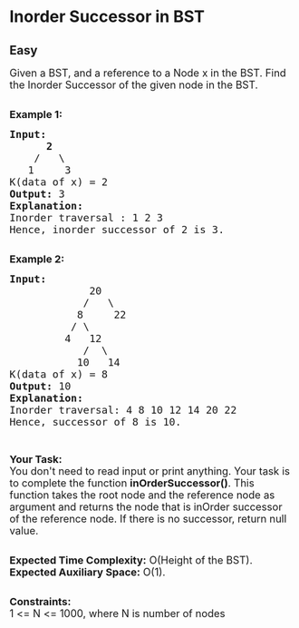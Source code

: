 # Inorder Successor in BST
## Easy
<div class="problems_problem_content__Xm_eO"><p><span style="font-size:18px">Given a BST, and a reference to a Node x in the BST. Find the Inorder Successor of the given node in the BST.</span><br>
&nbsp;</p>

<p><span style="font-size:18px"><strong>Example 1:</strong></span></p>

<pre style="position: relative;"><span style="font-size:18px"><strong>Input:
&nbsp;     2</strong>
&nbsp;   /   \
<strong>   </strong>1     3
K(data of x) = 2
<strong>Output: </strong>3 
<strong>Explanation:</strong> 
Inorder traversal : 1 2 3 
Hence, inorder successor of 2 is 3.</span>
<div class="open_grepper_editor" title="Edit &amp; Save To Grepper"></div></pre>

<p><br>
<span style="font-size:18px"><strong>Example 2:</strong></span></p>

<pre style="position: relative;"><span style="font-size:18px"><strong>Input:
</strong><strong>            </strong> 20
&nbsp;           /   \
&nbsp;          8<strong>     </strong>22
&nbsp;         / \
&nbsp;        4   12
&nbsp;           /<strong>  </strong>\
&nbsp;          10   14
K(data of x) = 8
<strong>Output: </strong>10<strong>
Explanation:
</strong>Inorder traversal: 4 8 10 12 14 20 22
Hence, successor of 8 is 10.</span><div class="open_grepper_editor" title="Edit &amp; Save To Grepper"></div></pre>

<p>&nbsp;</p>

<p><span style="font-size:18px"><strong>Your Task:</strong><br>
You don't need to read input or print anything. Your task is to complete the function</span><span style="font-size:18px">&nbsp;<strong>inOrderSuccessor()</strong>. This function takes the root node and the reference node as argument and returns the node that is inOrder successor of&nbsp;the reference node. If there is no successor, return null value.</span></p>

<p><br>
<span style="font-size:18px"><strong>Expected Time Complexity:</strong>&nbsp;O(Height of the BST).<br>
<strong>Expected Auxiliary Space:</strong>&nbsp;O(1).</span></p>

<p><br>
<span style="font-size:18px"><strong>Constraints:</strong><br>
1 &lt;= N &lt;= 1000, where N is number of nodes</span></p>
</div>